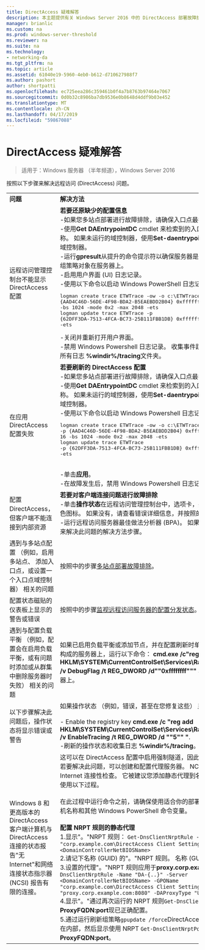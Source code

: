 ```yaml
---
title: DirectAccess 疑难解答
description: 本主题提供有关 Windows Server 2016 中的 DirectAccess 部署故障排除信息。
manager: brianlic
ms.custom: na
ms.prod: windows-server-threshold
ms.reviewer: na
ms.suite: na
ms.technology:
- networking-da
ms.tgt_pltfrm: na
ms.topic: article
ms.assetid: 61040e19-5960-4eb0-b612-d710627988f7
ms.author: pashort
author: shortpatti
ms.openlocfilehash: ec725eea286c359461b0f4a7b8763b97464e7067
ms.sourcegitcommit: 0d0b32c8986ba7db9536e0b8648d4ddf9b03e452
ms.translationtype: MT
ms.contentlocale: zh-CN
ms.lasthandoff: 04/17/2019
ms.locfileid: "59867088"
---
```

# <a name="troubleshooting-directaccess"></a>DirectAccess 疑难解答

>适用于：Windows 服务器 （半年频道），Windows Server 2016

按照以下步骤来解决远程访问 (DirectAccess) 问题。  
  
|||  
|-|-|  
|**问题**|**解决方法**|  
|远程访问管理控制台不能显示 DirectAccess 配置|**若要还原缺少的配置信息**<br />-如果您多站点部署进行故障排除，请确保入口点最接近的域控制器是否可用。<br />-使用**Get DAEntrypointDC** cmdlet 来检索到的入口点最接近的域控制器的名称。 如果未运行的域控制器，使用**Set-daentrypointdc** cmdlet 为指向另一个域控制器。<br />-运行**gpresult**从提升的命令提示符以确保服务器是否正在使用 DirectAccess 组策略对象在服务器上。<br />-启用用户界面 (UI) 日志记录。<br />-使用以下命令以启动 Windows PowerShell 日志记录：<pre>logman create trace ETWTrace -ow -o c:\ETWTrace.etl -p {AAD4C46D-56DE-4F98-BDA2-B5EAEBDD2B04} 0xffffffffffffffff 0xff -nb 16 16 -bs 1024 -mode 0x2 -max 2048 -ets <br />logman update trace ETWTrace -p {62DFF3DA-7513-4FCA-BC73-25B111FBB1DB} 0xffffffffffffffff 0xff -ets</pre><repro>-关闭并重新打开用户界面。<br />-禁用 Windows Powershell 日志记录。 收集事件跟踪日志文件。 此外，收集所有日志 **%windir%/tracing**文件夹。|  
|在应用 DirectAccess 配置失败|**若要刷新的 DirectAccess 配置**<br />-如果您多站点部署进行故障排除，请确保入口点最接近的域控制器是否可用。<br />-使用**Get DAEntrypointDC** cmdlet 来检索到的入口点最接近的域控制器的名称。 如果未运行的域控制器，使用**Set-daentrypointdc** cmdlet 为指向另一个域控制器。<br />-使用以下命令以启动 Windows Powershell 日志记录：<br /><pre>logman create trace ETWTrace -ow -o c:\ETWTrace.etl -p {AAD4C46D-56DE-4F98-BDA2-B5EAEBDD2B04} 0xffffffffffffffff 0xff -nb 16 16 -bs 1024 -mode 0x2 -max 2048 -ets<br />logman update trace ETWTrace -p {62DFF3DA-7513-4FCA-BC73-25B111FBB1DB} 0xffffffffffffffff 0xff -ets</pre>    <repro><br />-单击**应用**。<br />-在故障发生后，禁用 Windows Powershell 日志记录，并收集事件跟踪日志。|  
|配置 DirectAccess，但客户端不能连接到内部资源|**若要对客户端连接问题进行故障排除**<br />-单击**操作状态**在远程访问管理控制台中，选项卡，并确保所有组件，都显示绿色图标。 如果没有，请查看错误详细信息，并按照的解决方法步骤。<br />-运行远程访问服务器最佳做法分析器 (BPA)。 如果有任何警告或错误，请按照来解决此问题的解决方法步骤。|  
|遇到与多站点配置 （例如，启用多站点、 添加入口点，或设置一个入口点域控制器） 相关的问题|按照中的步骤[多站点部署故障排除](https://technet.microsoft.com/library/jj554657(v=ws.11).aspx)。|  
|配置状态磁贴的仪表板上显示的警告或错误|按照中的步骤[监视远程访问服务器的配置分发状态](https://technet.microsoft.com/library/jj574221(v=ws.11).aspx)。|  
|遇到与配置负载平衡 （例如，配置会在启用负载平衡，或有问题时添加或从群集中删除服务器时失败） 相关的问题|如果已启用负载平衡或添加节点，并在配置刷新时单击了**Apply**，但群集未正确构成的服务器上，运行以下命令： **cmd.exe /c"reg add HKLM\SYSTEM\CurrentControlSet\Services\RaMgmtSvc\Parameters /f /v DebugFlag /t REG_DWORD /d""0xffffffff"""** 收集用户界面日志在新服务器上。|  
|以下步骤解决此问题后，操作状态将显示错误或警告|如果操作状态 （例如，错误，甚至在您修复这些） 显示不正确的信息：<br /><br />-   Enable the registry key **cmd.exe /c "reg add HKLM\SYSTEM\CurrentControlSet\Services\RaMgmtSvc\Parameters /f /v EnableTracing /t REG_DWORD /d ""5"" "**.<br />-刷新的操作状态和收集日志 **%windir%/tracing**。|  
|Windows 8 和更高版本的 DirectAccess 客户端计算机与 DirectAccess 连接的状态报告"无 Internet"和网络连接状态指示器 (NCSI) 报告有限的连接。|这可以在 DirectAccess 配置中启用强制隧道，因此，使用仅 IPHTTPS 发生。 若要解决此问题，可以创建和配置代理服务器。 NCSI 然后使用代理服务器进行 Internet 连接性检查。 它被建议您添加静态代理到名称解析策略表 (NRPT) 通过使用以下过程。<br /><br />在此过程中运行命令之前，请确保使用适合你的部署的值替换所有域名、 计算机名称和其他 Windows PowerShell 命令变量。<br /><br />**配置 NRPT 规则的静态代理**<br />1.显示"。"NRPT 规则： `Get-DnsClientNrptRule -GpoName "corp.example.com\DirectAccess Client Settings" -Server <DomainControllerNetBIOSName>`<br />2.请记下名称 (GUID) 的"。"NRPT 规则。 名称 (GUID) 应以开头**DA-{。}**<br />3.设置的代理"。"NRPT 规则应用于**proxy.corp.example.com:8080**:  `Set-DnsClientNrptRule -Name "DA-{..}" -Server <DomainControllerNetBIOSName> -GPOName "corp.example.com\DirectAccess Client Settings" -DAProxyServerName "proxy.corp.example.com:8080" -DAProxyType "UseProxyName"`<br />4.显示"。"通过再次运行的 NRPT 规则`Get-DnsClientNrptRule`，并确认**ProxyFQDN:port**现已正确配置。<br />5.通过运行刷新组策略`gpupdate /force`DirectAccess 客户端上当客户端连接时在内部，然后显示使用 NRPT `Get-DnsClientNrptPolicy` ，并验证"。"规则显示**ProxyFQDN:port**。|  
  


